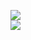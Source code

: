 [![](https://img.shields.io/badge/Made%20With-Github%20Spray-lightgrey.svg?style=for-the-badge&logo=github)](https://github.com/Annihil/github-spray#30030)  
[![](https://i.imgur.com/2DrTn0Z.gif)](https://github.com/Annihil/github-spray)